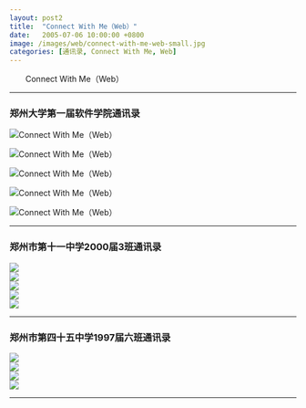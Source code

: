 ```yaml
---
layout: post2
title:  "Connect With Me（Web）"
date:   2005-07-06 10:00:00 +0800
image: /images/web/connect-with-me-web-small.jpg
categories: [通讯录, Connect With Me, Web]
---
```


　　Connect With Me（Web）

------

<h3>郑州大学第一届软件学院通讯录</h3>

![Connect With Me（Web）]({{site.baseurl}}/images/web/ConnectWithMe-Web-zzusc-1.png)

![Connect With Me（Web）]({{site.baseurl}}/images/web/ConnectWithMe-Web-zzusc-2.png)

![Connect With Me（Web）]({{site.baseurl}}/images/web/ConnectWithMe-Web-zzusc-3.png)

![Connect With Me（Web）]({{site.baseurl}}/images/web/ConnectWithMe-Web-zzusc-4.png)

![Connect With Me（Web）]({{site.baseurl}}/images/web/ConnectWithMe-Web-zzusc-5.png)

------

<h3>郑州市第十一中学2000届3班通讯录</h3>

<div class="row">
    <div class="col-md-4">
        <img src="{{site.baseurl}}/images/web/ConnectWithMe-Web-11003-1_s.jpg">
    </div>
    <div class="col-md-4">
        <img src="{{site.baseurl}}/images/web/ConnectWithMe-Web-11003-2_s.jpg">
    </div>
    <div class="col-md-4">
        <img src="{{site.baseurl}}/images/web/ConnectWithMe-Web-11003-3_s.jpg">
    </div>
</div>
<div class="row">
    <div class="col-md-4">
        <img src="{{site.baseurl}}/images/web/ConnectWithMe-Web-11003-4_s.jpg">
    </div>
    <div class="col-md-4">
        <img src="{{site.baseurl}}/images/web/ConnectWithMe-Web-11003-5_s.jpg">
    </div>
    <div class="col-md-4">
    </div>
</div>

------

<h3>郑州市第四十五中学1997届六班通讯录</h3>

<div class="row">
    <div class="col-md-4">
        <a href="{{site.baseurl}}/images/web/ConnectWithMe-Web-45976-1.png" target="_blank">
            <img class="thumbnail" src="{{site.baseurl}}/images/web/ConnectWithMe-Web-45976-1_s.jpg">
        </a>
    </div>
    <div class="col-md-4">
        <a href="{{site.baseurl}}/images/web/ConnectWithMe-Web-45976-2.png" target="_blank">
            <img class="thumbnail" src="{{site.baseurl}}/images/web/ConnectWithMe-Web-45976-2_s.jpg">
        </a>
    </div>
    <div class="col-md-4">
        <a href="{{site.baseurl}}/images/web/ConnectWithMe-Web-45976-3.png" target="_blank">
            <img class="thumbnail" src="{{site.baseurl}}/images/web/ConnectWithMe-Web-45976-3_s.jpg">
        </a>
    </div>
</div>
<div class="row">
    <div class="col-md-4">
        <a ref="{{site.baseurl}}/images/web/ConnectWithMe-Web-45976-4.png" target="_blank">
            <img class="thumbnail" hsrc="{{site.baseurl}}/images/web/ConnectWithMe-Web-45976-4_s.jpg">
        </a>
    </div>
    <div class="col-md-4">
        <a href="{{site.baseurl}}/images/web/ConnectWithMe-Web-45976-5.png" target="_blank">
            <img class="thumbnail" src="{{site.baseurl}}/images/web/ConnectWithMe-Web-45976-5_s.jpg">
        </a>
    </div>
    <div class="col-md-4">
    </div>
</div>

------